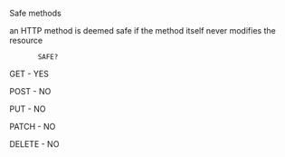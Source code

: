 Safe methods

an HTTP method is deemed safe if the method itself never modifies the resource


           SAFE?
           
GET -      YES

POST -     NO

PUT -      NO

PATCH -    NO

DELETE -   NO
